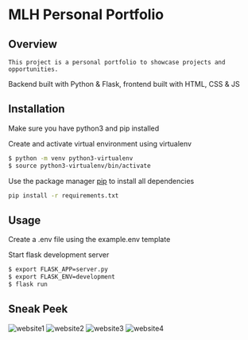 # MLH Personal Portfolio

## Overview

`This project is a personal portfolio to showcase projects and opportunities. `

Backend built with Python & Flask, frontend built with HTML, CSS & JS

## Installation

Make sure you have python3 and pip installed

Create and activate virtual environment using virtualenv

```bash
$ python -m venv python3-virtualenv
$ source python3-virtualenv/bin/activate
```

Use the package manager [pip](https://pip.pypa.io/en/stable/) to install all dependencies

```bash
pip install -r requirements.txt
```

## Usage

Create a .env file using the example.env template

Start flask development server

```bash
$ export FLASK_APP=server.py
$ export FLASK_ENV=development
$ flask run
```

## Sneak Peek

![website1](https://user-images.githubusercontent.com/59037626/121733514-95767780-cac1-11eb-9fee-dfd539a05831.PNG)
![website2](https://user-images.githubusercontent.com/59037626/121733527-9a3b2b80-cac1-11eb-888f-bfe134c2624d.PNG)
![website3](https://user-images.githubusercontent.com/59037626/121733537-9d361c00-cac1-11eb-89c5-fbcae0a08b96.PNG)
![website4](https://user-images.githubusercontent.com/59037626/121733552-a1623980-cac1-11eb-941f-fa07fee1edca.PNG)
